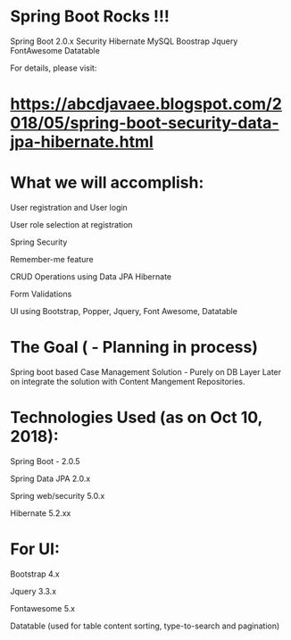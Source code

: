 # Spring Boot Rocks !!!

Spring Boot 2.0.x Security Hibernate MySQL Boostrap Jquery FontAwesome Datatable


For details, please visit: 

# https://abcdjavaee.blogspot.com/2018/05/spring-boot-security-data-jpa-hibernate.html


# What we will accomplish:

User registration and User login

User role selection at registration

Spring Security

Remember-me feature

CRUD Operations using Data JPA Hibernate

Form Validations

UI using Bootstrap, Popper, Jquery, Font Awesome, Datatable


# The Goal ( - Planning in process)

Spring boot based Case Management Solution - Purely on DB Layer
Later on integrate the solution with Content Mangement Repositories.


# Technologies Used (as on Oct 10, 2018):

Spring Boot - 2.0.5

Spring Data JPA 2.0.x

Spring web/security 5.0.x

Hibernate 5.2.xx

# For UI: 

Bootstrap 4.x 

Jquery 3.3.x 

Fontawesome 5.x 

Datatable (used for table content sorting, type-to-search and pagination)
